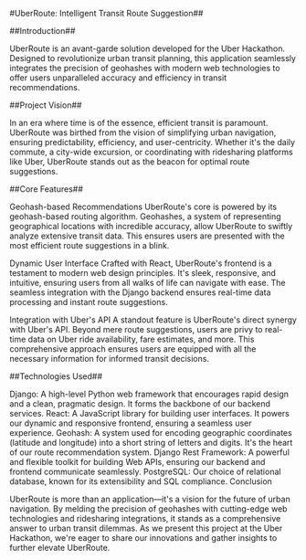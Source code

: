 #UberRoute: Intelligent Transit Route Suggestion##

##Introduction##

UberRoute is an avant-garde solution developed for the Uber Hackathon. Designed to revolutionize urban transit planning, this application seamlessly integrates the precision of geohashes with modern web technologies to offer users unparalleled accuracy and efficiency in transit recommendations.

##Project Vision##

In an era where time is of the essence, efficient transit is paramount. UberRoute was birthed from the vision of simplifying urban navigation, ensuring predictability, efficiency, and user-centricity. Whether it's the daily commute, a city-wide excursion, or coordinating with ridesharing platforms like Uber, UberRoute stands out as the beacon for optimal route suggestions.

##Core Features##

Geohash-based Recommendations
UberRoute's core is powered by its geohash-based routing algorithm. Geohashes, a system of representing geographical locations with incredible accuracy, allow UberRoute to swiftly analyze extensive transit data. This ensures users are presented with the most efficient route suggestions in a blink.

Dynamic User Interface
Crafted with React, UberRoute's frontend is a testament to modern web design principles. It's sleek, responsive, and intuitive, ensuring users from all walks of life can navigate with ease. The seamless integration with the Django backend ensures real-time data processing and instant route suggestions.

Integration with Uber's API
A standout feature is UberRoute's direct synergy with Uber's API. Beyond mere route suggestions, users are privy to real-time data on Uber ride availability, fare estimates, and more. This comprehensive approach ensures users are equipped with all the necessary information for informed transit decisions.

##Technologies Used##

Django: A high-level Python web framework that encourages rapid design and a clean, pragmatic design. It forms the backbone of our backend services.
React: A JavaScript library for building user interfaces. It powers our dynamic and responsive frontend, ensuring a seamless user experience.
Geohash: A system used for encoding geographic coordinates (latitude and longitude) into a short string of letters and digits. It's the heart of our route recommendation system.
Django Rest Framework: A powerful and flexible toolkit for building Web APIs, ensuring our backend and frontend communicate seamlessly.
PostgreSQL: Our choice of relational database, known for its extensibility and SQL compliance.
Conclusion

UberRoute is more than an application—it's a vision for the future of urban navigation. By melding the precision of geohashes with cutting-edge web technologies and ridesharing integrations, it stands as a comprehensive answer to urban transit dilemmas. As we present this project at the Uber Hackathon, we're eager to share our innovations and gather insights to further elevate UberRoute.
